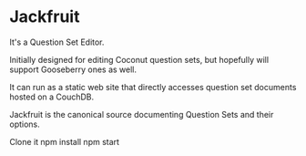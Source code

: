 # Jackfruit
It's a Question Set Editor.

Initially designed for editing Coconut question sets, but hopefully will support Gooseberry ones as well.

It can run as a static web site that directly accesses question set documents hosted on a CouchDB.

Jackfruit is the canonical source documenting Question Sets and their options.

Clone it
npm install
npm start
